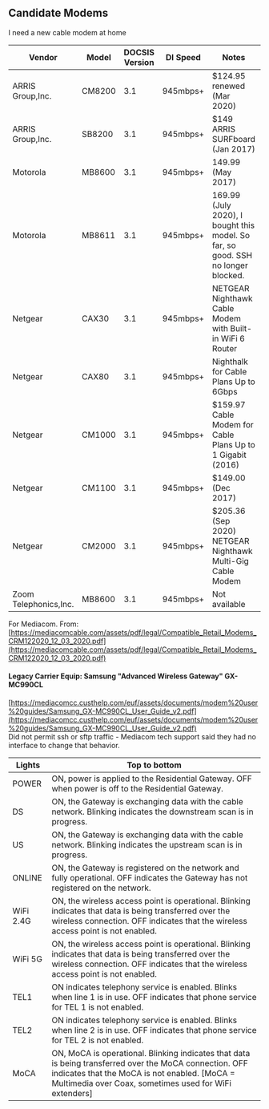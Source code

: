 ## Candidate Modems  

I need a new cable modem at home  

Vendor | Model | DOCSIS Version | Dl Speed | Notes | Link
-------|-------|----------------|----------|-------|------
ARRIS Group,Inc. | CM8200 | 3.1 | 945mbps+ | $124.95 renewed (Mar 2020) | [amazon](https://www.amazon.com/Touchstone-CM8200A-DOCSIS-Gigabit-Renewed/dp/B086HWY4Q9/)
ARRIS Group,Inc. | SB8200 | 3.1 | 945mbps+ | $149 ARRIS SURFboard (Jan 2017) | [amazon](https://www.amazon.com/ARRIS-SURFboard-Approved-SB8200-Frustration/dp/B07DY16W2Z/)
Motorola | MB8600 | 3.1 | 945mbps+ | 149.99 (May 2017) | [amazon](https://www.amazon.com/MOTOROLA-Approved-Comcast-Gigablast-MB8600/dp/B0723599RQ/)
Motorola | MB8611 | 3.1 | 945mbps+ | 169.99 (July 2020), I bought this model.  So far, so good. SSH no longer blocked. | [amazon](https://www.amazon.com/MOTOROLA-MB8611-Ethernet-Approved-Comcast/dp/B08DDFKXKC/)
Netgear | CAX30 | 3.1 | 945mbps+ | NETGEAR Nighthawk Cable Modem with Built-in WiFi 6 Router | [amazon](https://www.amazon.com/NETGEAR-Nighthawk-Cable-Built-Router/dp/B08R588RCG/)
Netgear | CAX80 | 3.1 | 945mbps+ | Nighthalk for Cable Plans Up to 6Gbps | [amazon](https://www.amazon.com/NETGEAR-Nighthawk-Cable-Modem-Router/dp/B082XW53G3/)
Netgear | CM1000 | 3.1 | 945mbps+ | $159.97 Cable Modem for Cable Plans Up to 1 Gigabit (2016) | [amazon](https://www.amazon.com/NETGEAR-Cable-Modem-CM1000-Compatible/dp/B0781VN7W5/)
Netgear | CM1100 | 3.1 | 945mbps+ | $149.00 (Dec 2017) | [amazon](https://www.amazon.com/Netgear-Nighthawk-CM1100-DOCSIS-Cable/dp/B01MXC4532/)
Netgear | CM2000 | 3.1 | 945mbps+ | $205.36 (Sep 2020) NETGEAR Nighthawk Multi-Gig Cable Modem | [amazon](https://www.amazon.com/NETGEAR-Nighthawk-Multi-Gig-Cable-CM2000/dp/B08GWNZ9VF/)
Zoom Telephonics,Inc. | MB8600 | 3.1 | 945mbps+ | Not available | [amazon]

For Mediacom.
From: [https://mediacomcable.com/assets/pdf/legal/Compatible_Retail_Modems_CRM122020_12_03_2020.pdf](https://mediacomcable.com/assets/pdf/legal/Compatible_Retail_Modems_CRM122020_12_03_2020.pdf)


####  Legacy Carrier Equip: Samsung "Advanced Wireless Gateway" GX-MC990CL  
[https://mediacomcc.custhelp.com/euf/assets/documents/modem%20user%20guides/Samsung_GX-MC990CL_User_Guide_v2.pdf](https://mediacomcc.custhelp.com/euf/assets/documents/modem%20user%20guides/Samsung_GX-MC990CL_User_Guide_v2.pdf)  
Did not permit ssh or sftp traffic - Mediacom tech support said they had no interface to change that behavior.  

Lights | Top to bottom  
-------|--------------
POWER|ON, power is applied to the Residential Gateway. OFF when power is off to the Residential Gateway.  
DS|ON, the Gateway is exchanging data with the cable network. Blinking indicates the downstream scan is in progress.  
US|ON, the Gateway is exchanging data with the cable network. Blinking indicates the upstream scan is in progress.  
ONLINE|ON, the Gateway is registered on the network and fully operational. OFF indicates the Gateway has not registered on the network.  
WiFi 2.4G|ON, the wireless access point is operational. Blinking indicates that data is being transferred over the wireless connection. OFF indicates that the wireless access point is not enabled.  
WiFi 5G|ON, the wireless access point is operational. Blinking indicates that data is being transferred over the wireless connection. OFF indicates that the wireless access point is not enabled.
TEL1|ON indicates telephony service is enabled. Blinks when line 1 is in use. OFF indicates that phone service for TEL 1 is not enabled.
TEL2|ON indicates telephony service is enabled. Blinks when line 2 is in use. OFF indicates that phone service for TEL 2 is not enabled.
MoCA|ON, MoCA is operational. Blinking indicates that data is being transferred over the MoCA connection. OFF indicates that the MoCA is not enabled. [MoCA = Multimedia over Coax, sometimes used for WiFi extenders]


